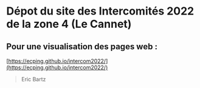 # Dépot du site des Intercomités 2022 de la zone 4 (Le Cannet)

## Pour une visualisation des pages web :  


[https://ecping.github.io/intercom2022/](https://ecping.github.io/intercom2022/)


>Eric Bartz
